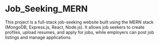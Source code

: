 # Job_Seeking_MERN
This project is a full-stack job-seeking website built using the MERN stack (MongoDB, Express.js, React, Node.js). It allows job seekers to create profiles, upload resumes, and apply for jobs, while employers can post job listings and manage applications.
